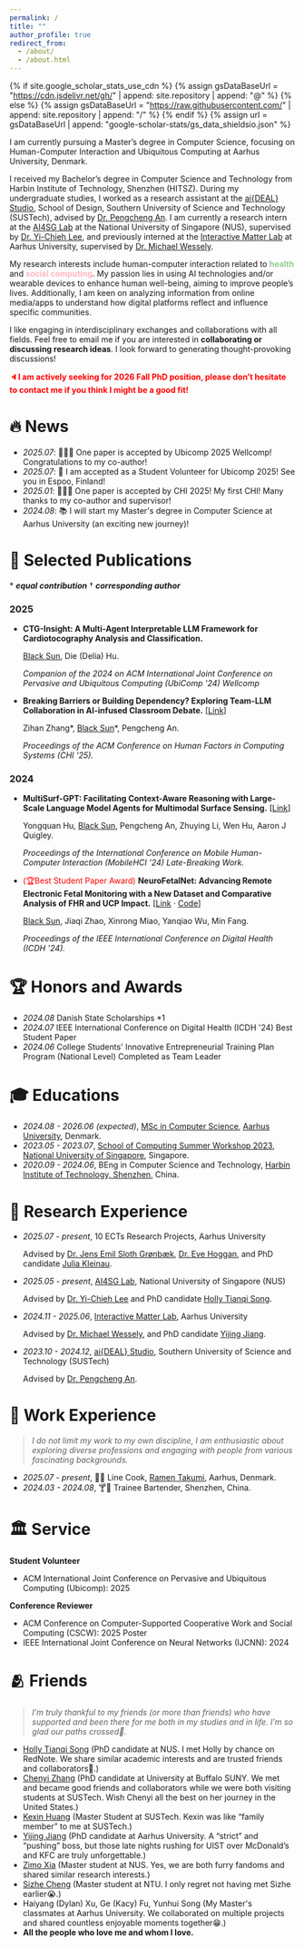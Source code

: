 ```yaml
---
permalink: /
title: ""
author_profile: true
redirect_from:
  - /about/
  - /about.html
---
```


{% if site.google_scholar_stats_use_cdn %}
{% assign gsDataBaseUrl = "https://cdn.jsdelivr.net/gh/" | append: site.repository | append: "@" %}
{% else %}
{% assign gsDataBaseUrl = "https://raw.githubusercontent.com/" | append: site.repository | append: "/" %}
{% endif %}
{% assign url = gsDataBaseUrl | append: "google-scholar-stats/gs_data_shieldsio.json" %}

<span class='anchor' id='about-me'></span>

I am currently pursuing a Master’s degree in Computer Science, focusing on Human-Computer Interaction and Ubiquitous Computing at Aarhus University, Denmark.

I received my Bachelor’s degree in Computer Science and Technology from Harbin Institute of Technology, Shenzhen (HITSZ). During my undergraduate studies, I worked as a research assistant at the [ai{DEAL} Studio](https://anpengcheng.cn/about/), School of Design, Southern University of Science and Technology (SUSTech), advised by [Dr. Pengcheng An](https://anpengcheng.cn/about/). I am currently a research intern at the [AI4SG Lab](https://www.ai4sg.org/) at the National University of Singapore (NUS), supervised by [Dr. Yi-Chieh Lee](https://www.yclee.net/), and previously interned at the [Interactive Matter Lab](https://interactivematterlab.org/index.html) at Aarhus University, supervised by [Dr. Michael Wessely](https://interactivematterlab.org/profile.html).

My research interests include human-computer interaction related to <span style="color:rgb(144,200,144)">**health**</span> and <span style="color:lightpink">**social computing**</span>. My passion lies in using AI technologies and/or wearable devices to enhance human well-being, aiming to improve people’s lives. Additionally, I am keen on analyzing information from online media/apps to understand how digital platforms reflect and influence specific communities.

I like engaging in interdisciplinary exchanges and collaborations with all fields. Feel free to email me if you are interested in **collaborating or discussing research ideas**. I look forward to generating thought-provoking discussions!

<span style="color:red">🔈**I am actively seeking for 2026 Fall PhD position, please don’t hesitate to contact me if you think I might be a good fit!**</span>

# 🔥 News

- _2025.07_: 🎉🎉🎉 One paper is accepted by Ubicomp 2025 Wellcomp! Congratulations to my co-author!
- _2025.07_: 🥰 I am accepted as a Student Volunteer for Ubicomp 2025! See you in Espoo, Finland!
- _2025.01_: 🎉🎉🎉 One paper is accepted by CHI 2025! My first CHI! Many thanks to my co-author and supervisor!
- _2024.08_: 📚 I will start my Master's degree in Computer Science at Aarhus University (an exciting new journey)!

<span class='anchor' id='-publications'></span>

# 📝 Selected Publications

\* _**equal contribution**_	† ***corresponding author***

### 2025

- **CTG-Insight: A Multi-Agent Interpretable LLM Framework for Cardiotocography Analysis and Classification.**

  <u>Black Sun</u>, Die (Delia) Hu.

  _Companion of the 2024 on ACM International Joint Conference on Pervasive and Ubiquitous Computing (UbiComp '24) Wellcomp_

- **Breaking Barriers or Building Dependency? Exploring Team-LLM Collaboration in AI-infused Classroom Debate.** [[Link](https://dl.acm.org/doi/full/10.1145/3706598.3713853)]

  Zihan Zhang\*, <u>Black Sun</u>\*, Pengcheng An.

  _Proceedings of the ACM Conference on Human Factors in Computing Systems (CHI '25)._

### 2024

- **MultiSurf-GPT: Facilitating Context-Aware Reasoning with Large-Scale Language Model Agents for Multimodal Surface Sensing.** [[Link](https://dl.acm.org/doi/abs/10.1145/3640471.3680450)]

  Yongquan Hu, <u>Black Sun</u>, Pengcheng An, Zhuying Li, Wen Hu, Aaron J Quigley.

  _Proceedings of the International Conference on Mobile Human-Computer Interaction (MobileHCI '24) Late-Breaking Work._

- <span style="color:red">(🏆Best Student Paper Award)</span> **NeuroFetalNet: Advancing Remote Electronic Fetal Monitoring with a New Dataset and Comparative Analysis of FHR and UCP Impact.** [[Link](https://ieeexplore.ieee.org/abstract/document/10645942) · [Code](https://github.com/BlackThompson/NeuroFetalNet)]

  <u>Black Sun</u>, Jiaqi Zhao, Xinrong Miao, Yanqiao Wu, Min Fang.

  _Proceedings of the IEEE International Conference on Digital Health (ICDH '24)._

# 🏆 Honors and Awards

- _2024.08_ Danish State Scholarships \*1
- _2024.07_ IEEE International Conference on Digital Health (ICDH '24) Best Student Paper
- _2024.06_ College Students' Innovative Entrepreneurial Training Plan Program (National Level) Completed as Team Leader

# 🎓 Educations

- _2024.08 - 2026.06 (expected)_, [MSc in Computer Science](https://masters.au.dk/computerscience), [Aarhus University](https://international.au.dk/), Denmark.
- _2023.05 - 2023.07_, [School of Computing Summer Workshop 2023](https://github.com/BlackThompson/HCI-Hot-Research-Topic-Analysis-and-Modeling), [National University of Singapore](https://nus.edu.sg/), Singapore.
- _2020.09 - 2024.06_, BEng in Computer Science and Technology, [Harbin Institute of Technology, Shenzhen](https://www.hitsz.edu.cn/index.html), China.

# 🔬 Research Experience

- _2025.07 - present_, 10 ECTs Research Projects, Aarhus University

  Advised by [Dr. Jens Emil Sloth Grønbæk](https://jensemil.dk/), [Dr. ‪Eve Hoggan](https://eehoggan.github.io/#/), and PhD candidate [Julia Kleinau](https://scholar.google.com/citations?user=QoRWBtIAAAAJ&hl=en).

- _2025.05 - present_, [AI4SG Lab](https://www.ai4sg.org/), National University of Singapore (NUS)

  Advised by [Dr. Yi-Chieh Lee](https://www.yclee.net/) and PhD candidate [Holly Tianqi Song](https://hollysong.notion.site/).

- _2024.11 - 2025.06_, [Interactive Matter Lab](https://interactivematterlab.org/), Aarhus University

  Advised by [Dr. Michael Wessely](https://interactivematterlab.org/profile.html), and PhD candidate [Yijing Jiang](https://www.yijingjiang.com/).

- _2023.10 - 2024.12_, [ai{DEAL} Studio](https://anpengcheng.cn/about/), Southern University of Science and Technology (SUSTech)

  Advised by [Dr. Pengcheng An](https://anpengcheng.cn/about/).



<span class='anchor' id='-work'></span>

# 🧭 Work Experience

> *I do not limit my work to my own discipline, I am enthusiastic about exploring diverse professions and engaging with people from various fascinating backgrounds.*

- _2025.07 - present_, 🍜🍥 Line Cook, [Ramen Takumi](https://www.facebook.com/RamenTakumi.DK/), Aarhus, Denmark.
- _2024.03 - 2024.08_, 🍸🍹 Trainee Bartender, Shenzhen, China.

<span class='anchor' id='-service'></span>

# 🏛️ Service

**Student Volunteer**

- ACM International Joint Conference on Pervasive and Ubiquitous Computing (Ubicomp): 2025

**Conference Reviewer**

- ACM Conference on Computer-Supported Cooperative Work and Social Computing (CSCW): 2025 Poster
- IEEE International Joint Conference on Neural Networks (IJCNN): 2024

<span class='anchor' id='-friends'></span>

# 🫂 Friends

> *I’m truly thankful to my friends (or more than friends) who have supported and been there for me both in my studies and in life. I’m so glad our paths crossed💐.* 

- [Holly Tianqi Song](https://hollysong.notion.site/) (PhD candidate at NUS. I met Holly by chance on RedNote. We share similar academic interests and are trusted friends and collaborators🥰.)
- [Chenyi Zhang](https://scholar.google.com/citations?user=fRzf0_0AAAAJ&hl=en) (PhD candidate at University at Buffalo SUNY. We met and became good friends and collaborators while we were both visiting students at SUSTech. Wish Chenyi all the best on her journey in the United States.)
- [Kexin Huang](https://scholar.google.com/citations?user=xOHik88AAAAJ&hl=en&oi=sra) (Master Student at SUSTech. Kexin was like “family member” to me at SUSTech.)
- [Yijing Jiang](https://www.yijingjiang.com/) (PhD candidate at Aarhus University. A “strict” and “pushing” boss, but those late nights rushing for UIST over McDonald’s and KFC are truly unforgettable.)
- [Zimo Xia](https://gelatinous-poet-461.notion.site/Zimo-s-Homepage-1ea5fb87a35d8031a4dfeeb9c1eeda6c) (Master student at NUS. Yes, we are both furry fandoms and shared similar research interests.)
- [Sizhe Cheng](https://p.pekka.asia/) (Master student at NTU. I only regret not having met Sizhe earlier😭.)
- Haiyang (Dylan) Xu, Ge (Kacy) Fu, Yunhui Song (My Master's classmates at Aarhus University. We collaborated on multiple projects and shared countless enjoyable moments together😁.)
- **All the people who love me and whom I love.**

